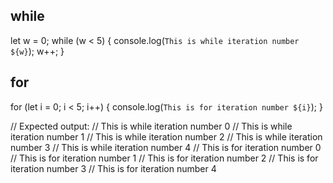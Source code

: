 ## while
let w = 0;
while (w < 5) {
  console.log(`This is while iteration number ${w}`);
  w++;
}

## for
for (let i = 0; i < 5; i++) {
  console.log(`This is for iteration number ${i}`);
}

// Expected output:
// This is while iteration number 0
// This is while iteration number 1
// This is while iteration number 2
// This is while iteration number 3
// This is while iteration number 4
// This is for iteration number 0
// This is for iteration number 1
// This is for iteration number 2
// This is for iteration number 3
// This is for iteration number 4

